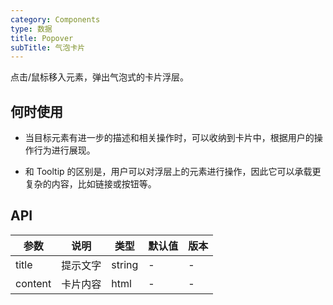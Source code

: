 ```yaml
---
category: Components
type: 数据
title: Popover
subTitle: 气泡卡片
---
```


点击/鼠标移入元素，弹出气泡式的卡片浮层。

## 何时使用
- 当目标元素有进一步的描述和相关操作时，可以收纳到卡片中，根据用户的操作行为进行展现。

- 和 Tooltip 的区别是，用户可以对浮层上的元素进行操作，因此它可以承载更复杂的内容，比如链接或按钮等。
  

## API
| 参数    | 说明     | 类型   | 默认值 | 版本 |
| ------- | -------- | ------ | ------ | ---- |
| title   | 提示文字 | string | -      | -    |
| content | 卡片内容 | html   | -      | -    |